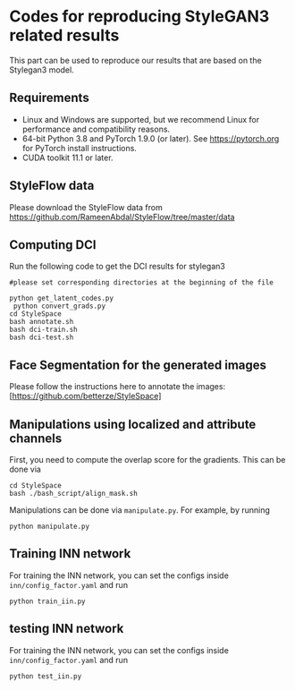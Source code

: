# Codes for reproducing StyleGAN3 related results

This part can be used to reproduce our results that are based on the Stylegan3 model.

## Requirements

* Linux and Windows are supported, but we recommend Linux for performance and compatibility reasons.
* 64-bit Python 3.8 and PyTorch 1.9.0 (or later). See https://pytorch.org for PyTorch install instructions.
* CUDA toolkit 11.1 or later.


## StyleFlow data

Please download the StyleFlow data from https://github.com/RameenAbdal/StyleFlow/tree/master/data

## Computing DCI

Run the following code to get the DCI results for stylegan3

```[shell]
#please set corresponding directories at the beginning of the file

python get_latent_codes.py
 python convert_grads.py
cd StyleSpace
bash annotate.sh
bash dci-train.sh
bash dci-test.sh
```
## Face Segmentation for the generated images
Please follow the instructions here to annotate the images: [https://github.com/betterze/StyleSpace]

## Manipulations using localized and attribute channels
First, you need to compute the overlap score for the gradients. This can be done via 
```
cd StyleSpace
bash ./bash_script/align_mask.sh
```
Manipulations can be done via `manipulate.py`. For example, by running
```
python manipulate.py
```

## Training INN network
For training the INN network, you can set the configs inside `inn/config_factor.yaml` and run

```
python train_iin.py 
```

## testing INN network
For training the INN network, you can set the configs inside `inn/config_factor.yaml` and run
```
python test_iin.py 
```